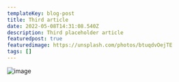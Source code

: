 ```yaml
---
templateKey: blog-post
title: Third article
date: 2022-05-08T14:31:08.540Z
description: Third placeholder article
featuredpost: true
featuredimage: https://unsplash.com/photos/btuqdvOejTE
tags: []
---
```

![image](https://unsplash.com/photos/btuqdvOejTE)